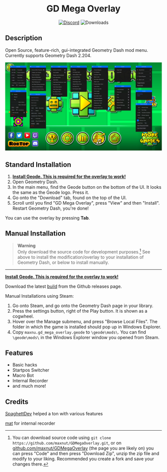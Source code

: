 <div align="center">

# GD Mega Overlay
[![Discord](https://img.shields.io/discord/1035900688737255425?label=discord&logo=discord)](https://discord.gg/nbDjEg7SSU)
![Downloads](https://img.shields.io/github/downloads/maxnut/GDMegaOverlay/total)
</div>

## Description

Open Source, feature-rich, gui-integrated Geometry Dash mod menu. Currently supports Geometry Dash 2.204.

![Menu screen](/img/screen.jpg)

## Standard Installation
1. [**Install Geode. This is required for the overlay to work!**](https://geode-sdk.org/install/)
2. Open Geometry Dash.
3. In the main menu, find the Geode button on the bottom of the UI. It looks the same as the Geode logo. Press it.
4. Go onto the "Download" tab, found on the top of the UI.
5. Scroll until you find "GD Mega Overlay", press "View" and then "Install". Restart Geometry Dash, you're done!

You can use the overlay by pressing **Tab**.

## Manual Installation

> **Warning** <br>
> Only download the source code for development purposes.[^1] See above to install the modification/overlay to your installation of Geometry Dash, or below to install manually.
---
[**Install Geode. This is required for the overlay to work!**](https://geode-sdk.org/install/)

Download the latest [build](https://github.com/maxnut/GDMegaOverlay/releases/latest) from the Github releases page. <br>

Manual Installations using Steam:
1. Go onto Steam, and go onto the Geometry Dash page in your library.
2. Press the settings button, right of the Play button. It is shown as a cogwheel.
3. Hover over the Manage submenu, and press "Browse Local Files". The folder in which the game is installed should pop up in Windows Explorer.
4. Copy `maxnu.gd_mega_overlay.geode` to `\geode\mods\`. You can find `\geode\mods\` in the Windows Explorer window you opened from Steam.

## Features

* Basic hacks
* Startpos Switcher
* Macro Bot
* Internal Recorder
* and much more!

## Credits

[SpaghettDev](https://github.com/SpaghettDev) helped a ton with various features

[mat](https://github.com/matcool) for internal recorder

[^1]: You can download source code using ``git clone https://github.com/maxnut/GDMegaOverlay.git``, or on [github.com/maxnut/GDMegaOverlay](https://github.com/maxnut/GDMegaOverlay) (the page you are likely on) you can press "Code" and then press "Download Zip", unzip the zip file and modify to your liking. Recommended you create a fork and save your changes there.
